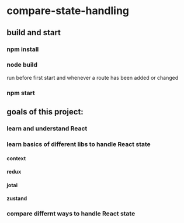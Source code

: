 # compare-state-handling

## build and start
### npm install
### node build
run before first start and whenever a route has been added or changed
### npm start

## goals of this project:
### learn and understand React
### learn basics of different libs to handle React state
#### context
#### redux
#### jotai
#### zustand
### compare differnt ways to handle React state
